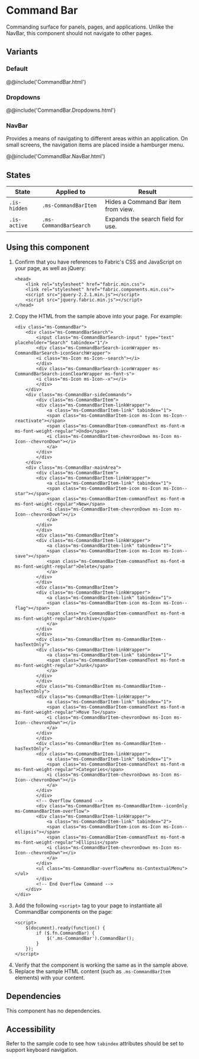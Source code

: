 # Command Bar
Commanding surface for panels, pages, and applications. Unlike the NavBar, this component should not navigate to other pages.

## Variants

### Default
@@include('CommandBar.html')

### Dropdowns
@@include('CommandBar.Dropdowns.html')

### NavBar
Provides a means of navigating to different areas within an application. On small screens, the navigation items are placed inside a hamburger menu.

@@include('CommandBar.NavBar.html')



## States
State | Applied to | Result
 --- | --- | ---
`.is-hidden` | `.ms-CommandBarItem` | Hides a Command Bar item from view.
`.is-active` | `.ms-CommandBarSearch` | Expands the search field for use.

## Using this component
1. Confirm that you have references to Fabric's CSS and JavaScript on your page, as well as jQuery:
    ```
    <head>
        <link rel="stylesheet" href="fabric.min.css">
        <link rel="stylesheet" href="fabric.components.min.css">
        <script src="jquery-2.2.1.min.js"></script>
        <script src="jquery.fabric.min.js"></script>
    </head>
    ```
2. Copy the HTML from the sample above into your page. For example:
    ```
    <div class="ms-CommandBar">
        <div class="ms-CommandBarSearch">
            <input class="ms-CommandBarSearch-input" type="text" placeholder="Search" tabindex="1"/>
            <div class="ms-CommandBarSearch-iconWrapper ms-CommandBarSearch-iconSearchWrapper">
            <i class="ms-Icon ms-Icon--search"></i>
            </div>
            <div class="ms-CommandBarSearch-iconWrapper ms-CommandBarSearch-iconClearWrapper ms-font-s">
            <i class="ms-Icon ms-Icon--x"></i>
            </div>
        </div>  
        <div class="ms-CommandBar-sideCommands">
            <div class="ms-CommandBarItem">
            <div class="ms-CommandBarItem-linkWrapper">
                <a class="ms-CommandBarItem-link" tabindex="1">
                <span class="ms-CommandBarItem-icon ms-Icon ms-Icon--reactivate"></span>
                <span class="ms-CommandBarItem-commandText ms-font-m ms-font-weight-regular">Undo</span>
                <i class="ms-CommandBarItem-chevronDown ms-Icon ms-Icon--chevronDown"></i>
                </a>
            </div>
            </div>
        </div>
        <div class="ms-CommandBar-mainArea">
            <div class="ms-CommandBarItem">
            <div class="ms-CommandBarItem-linkWrapper">
                <a class="ms-CommandBarItem-link" tabindex="1">
                <span class="ms-CommandBarItem-icon ms-Icon ms-Icon--star"></span>
                <span class="ms-CommandBarItem-commandText ms-font-m ms-font-weight-regular">New</span>
                <i class="ms-CommandBarItem-chevronDown ms-Icon ms-Icon--chevronDown"></i>
                </a>
            </div>
            </div>
            <div class="ms-CommandBarItem">
            <div class="ms-CommandBarItem-linkWrapper">
                <a class="ms-CommandBarItem-link" tabindex="1">
                <span class="ms-CommandBarItem-icon ms-Icon ms-Icon--save"></span>
                <span class="ms-CommandBarItem-commandText ms-font-m ms-font-weight-regular">Delete</span>
                </a>
            </div>
            </div>
            <div class="ms-CommandBarItem">
            <div class="ms-CommandBarItem-linkWrapper">
                <a class="ms-CommandBarItem-link" tabindex="1">
                <span class="ms-CommandBarItem-icon ms-Icon ms-Icon--flag"></span>
                <span class="ms-CommandBarItem-commandText ms-font-m ms-font-weight-regular">Archive</span>
                </a>
            </div>
            </div>
            <div class="ms-CommandBarItem ms-CommandBarItem--hasTextOnly">
            <div class="ms-CommandBarItem-linkWrapper">
                <a class="ms-CommandBarItem-link" tabindex="1">
                <span class="ms-CommandBarItem-commandText ms-font-m ms-font-weight-regular">Junk</span>
                </a>
            </div>
            </div>
            <div class="ms-CommandBarItem ms-CommandBarItem--hasTextOnly">
            <div class="ms-CommandBarItem-linkWrapper">
                <a class="ms-CommandBarItem-link" tabindex="1">
                <span class="ms-CommandBarItem-commandText ms-font-m ms-font-weight-regular">Move To</span>
                <i class="ms-CommandBarItem-chevronDown ms-Icon ms-Icon--chevronDown"></i>
                </a>
            </div>
            </div>
            <div class="ms-CommandBarItem ms-CommandBarItem--hasTextOnly">
            <div class="ms-CommandBarItem-linkWrapper">
                <a class="ms-CommandBarItem-link" tabindex="1">
                <span class="ms-CommandBarItem-commandText ms-font-m ms-font-weight-regular">Categories</span>
                <i class="ms-CommandBarItem-chevronDown ms-Icon ms-Icon--chevronDown"></i>
                </a>
            </div>
            </div>
            <!-- Overflow Command -->
            <div class="ms-CommandBarItem ms-CommandBarItem--iconOnly ms-CommandBarItem-overflow">
            <div class="ms-CommandBarItem-linkWrapper">
                <a class="ms-CommandBarItem-link" tabindex="2">
                <span class="ms-CommandBarItem-icon ms-Icon ms-Icon--ellipsis"></span>
                <span class="ms-CommandBarItem-commandText ms-font-m ms-font-weight-regular">Ellipsis</span>
                <i class="ms-CommandBarItem-chevronDown ms-Icon ms-Icon--chevronDown"></i>
                </a>
            </div>
            <ul class="ms-CommandBar-overflowMenu ms-ContextualMenu"></ul>
            </div>
            <!-- End Overflow Command -->
        </div>
    </div>
    ```
3. Add the following `<script>` tag to your page to instantiate all CommandBar components on the page:
    ```
    <script>
        $(document).ready(function() {
            if ($.fn.CommandBar) {
                $('.ms-CommandBar').CommandBar();
            }
        });
    </script>
    ```
4. Verify that the component is working the same as in the sample above.
5. Replace the sample HTML content (such as `.ms-CommandBarItem` elements) with your content.

## Dependencies
This component has no dependencies.

## Accessibility
Refer to the sample code to see how `tabindex` attributes should be set to support keyboard navigation.
